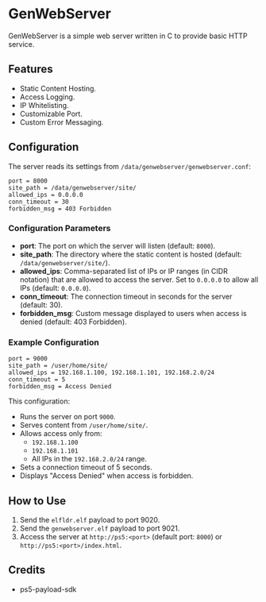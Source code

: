 # GenWebServer

GenWebServer is a simple web server written in C to provide basic HTTP service. 


## Features

- Static Content Hosting.
- Access Logging.
- IP Whitelisting.
- Customizable Port.
- Custom Error Messaging.

## Configuration

The server reads its settings from `/data/genwebserver/genwebserver.conf`:

```plaintext
port = 8000
site_path = /data/genwebserver/site/
allowed_ips = 0.0.0.0
conn_timeout = 30
forbidden_msg = 403 Forbidden
```

### Configuration Parameters

- **port**: The port on which the server will listen (default: `8000`).
- **site_path**: The directory where the static content is hosted (default: `/data/genwebserver/site/`).
- **allowed_ips**: Comma-separated list of IPs or IP ranges (in CIDR notation) that are allowed to access the server. Set to `0.0.0.0` to allow all IPs (default: `0.0.0.0`).
- **conn_timeout**: The connection timeout in seconds for the server (default: 30).
- **forbidden_msg**: Custom message displayed to users when access is denied (default: 403 Forbidden).

### Example Configuration

```plaintext
port = 9000
site_path = /user/home/site/
allowed_ips = 192.168.1.100, 192.168.1.101, 192.168.2.0/24
conn_timeout = 5
forbidden_msg = Access Denied
```

This configuration:
- Runs the server on port `9000`.
- Serves content from `/user/home/site/`.
- Allows access only from:
  - `192.168.1.100`
  - `192.168.1.101`
  - All IPs in the `192.168.2.0/24` range.
- Sets a connection timeout of 5 seconds.
- Displays "Access Denied" when access is forbidden.


## How to Use

1. Send the `elfldr.elf` payload to port 9020.
2. Send the `genwebserver.elf` payload to port 9021.
3. Access the server at `http://ps5:<port>` (default port: `8000`) or `http://ps5:<port>/index.html`.

## Credits

- ps5-payload-sdk

